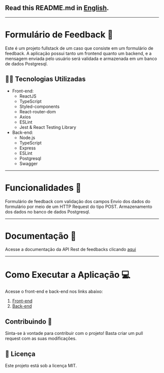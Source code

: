 ##  Read this README.md in [English](README.en.md).

---

# Formulário de Feedback 📝

Este é um projeto fullstack de um caso que consiste em um formulário de feedback. A aplicação possui tanto um frontend quanto um backend, e a mensagem enviada pelo usuário será validada e armazenada em um banco de dados Postgresql.

## 🧑‍💻 Tecnologias Utilizadas
- Front-end:
    - ReactJS
    - TypeScript
    - Styled-components
    - React-router-dom
    - Axios
    - ESLint
    - Jest & React Testing Library
- Back-end:
    - Node.js
    - TypeScript
    - Express
    - ESLint
    - Postgresql
    - Swagger

---

# Funcionalidades 📝
Formulário de feedback com validação dos campos Envio dos dados do formulário por meio de um HTTP Request do tipo POST. Armazenamento dos dados no banco de dados Postgresql.

---

# Documentação 📝
Acesse a documentação da API Rest de feedbacks clicando [aqui](https://feedbackform-back.up.railway.app/api-docs)

---

#  Como Executar a Aplicação 💻
Acesse o front-end e back-end nos links abaixo:
1. [Front-end](https://feedback-form-gbfa.vercel.app/contact)
2. [Back-end](https://feedbackform-back.up.railway.app/)

## Contribuindo 📝
Sinta-se à vontade para contribuir com o projeto! Basta criar um pull request com as suas modificações.

## 📜 Licença
Este projeto está sob a licença MIT.
